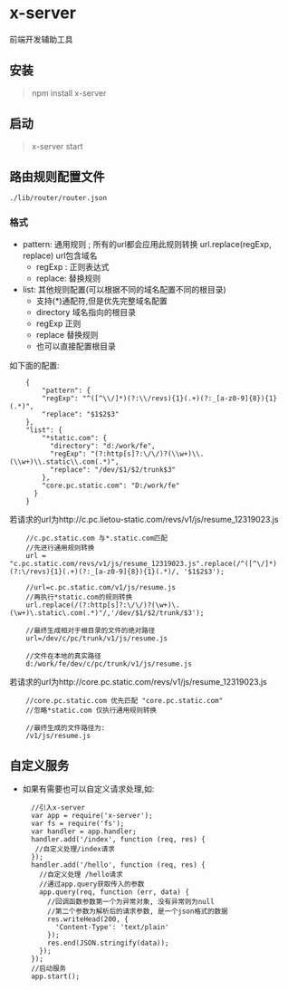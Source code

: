 # x-server
前端开发辅助工具

## 安装 ##
> npm install x-server 

## 启动 ##
> x-server start

## 路由规则配置文件 ## 
    ./lib/router/router.json
### 格式 ###
* pattern: 通用规则 ; 所有的url都会应用此规则转换 url.replace(regExp, replace) url包含域名
  * regExp : 正则表达式
  * replace: 替换规则
* list: 其他规则配置(可以根据不同的域名配置不同的根目录)
  * 支持(\*)通配符,但是优先完整域名配置
  * directory 域名指向的根目录
  * regExp 正则
  * replace 替换规则
  * 也可以直接配置根目录
  
 如下面的配置:

        {
            "pattern": {
            "regExp": "^([^\\/]*)(?:\\/revs){1}(.+)(?:_[a-z0-9]{8}){1}(.*)",
            "replace": "$1$2$3"
        },
        "list": {
            "*static.com": {
              "directory": "d:/work/fe",
              "regExp": "(?:http[s]?:\/\/)?(\\w+)\\.(\\w+)\\.static\\.com(.*)",
              "replace": "/dev/$1/$2/trunk$3"
            },
            "core.pc.static.com": "D:/work/fe"
          }
        }
若请求的url为http://c.pc.lietou-static.com/revs/v1/js/resume_12319023.js

        //c.pc.static.com 与*.static.com匹配
        //先进行通用规则转换
        url = "c.pc.static.com/revs/v1/js/resume_12319023.js".replace(/^([^\/]*)(?:\/revs){1}(.+)(?:_[a-z0-9]{8}){1}(.*)/, '$1$2$3');

        //url=c.pc.static.com/v1/js/resume.js
        //再执行*static.com的规则转换
        url.replace(/(?:http[s]?:\/\/)?(\w+)\.(\w+)\.static\.com(.*)"/,'/dev/$1/$2/trunk/$3');
        
        //最终生成相对于根目录的文件的绝对路径
        url=/dev/c/pc/trunk/v1/js/resume.js
        
        //文件在本地的真实路径
        d:/work/fe/dev/c/pc/trunk/v1/js/resume.js 

 若请求的url为http://core.pc.static.com/revs/v1/js/resume_12319023.js
       
        //core.pc.static.com 优先匹配 "core.pc.static.com"
        //忽略*static.com 仅执行通用规则转换
        
        //最终生成的文件路径为:
        /v1/js/resume.js
        
        
        


## 自定义服务 ##
* 如果有需要也可以自定义请求处理,如:

        //引入x-server
        var app = require('x-server');
        var fs = require('fs');
        var handler = app.handler;
        handler.add('/index', function (req, res) {
         //自定义处理/index请求
        });
        handler.add('/hello', function (req, res) {
          //自定义处理 /hello请求
          //通过app.query获取传入的参数
          app.query(req, function (err, data) {
            //回调函数参数第一个为异常对象, 没有异常则为null
            //第二个参数为解析后的请求参数, 是一个json格式的数据
            res.writeHead(200, {
              'Content-Type': 'text/plain'
            });
            res.end(JSON.stringify(data));
          });
        });
        //启动服务
        app.start();
